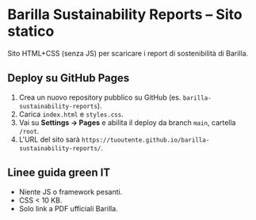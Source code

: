 # Barilla Sustainability Reports – Sito statico

Sito HTML+CSS (senza JS) per scaricare i report di sostenibilità di Barilla.

## Deploy su GitHub Pages
1. Crea un nuovo repository pubblico su GitHub (es. `barilla-sustainability-reports`).
2. Carica `index.html` e `styles.css`.
3. Vai su **Settings → Pages** e abilita il deploy da branch `main`, cartella `/root`.
4. L'URL del sito sarà `https://tuoutente.github.io/barilla-sustainability-reports/`.

## Linee guida green IT
- Niente JS o framework pesanti.
- CSS < 10 KB.
- Solo link a PDF ufficiali Barilla.
